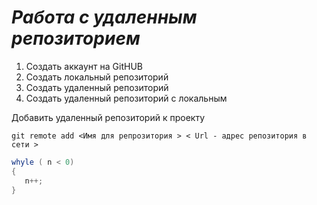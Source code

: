 # ***Работа с удаленным репозиторием***

1. Создать аккаунт на GitHUB
2. Создать локальный репозиторий
3. Создать удаленный репозиторий
4. Создать удаленный репозиторий с локальным
   
Добавить удаленный репозиторий к проекту

```
git remote add <Имя для репрозитория > < Url - адрес репозитория в сети >
```

``` C#
whyle ( n < 0)
{
   n++;
}
```
